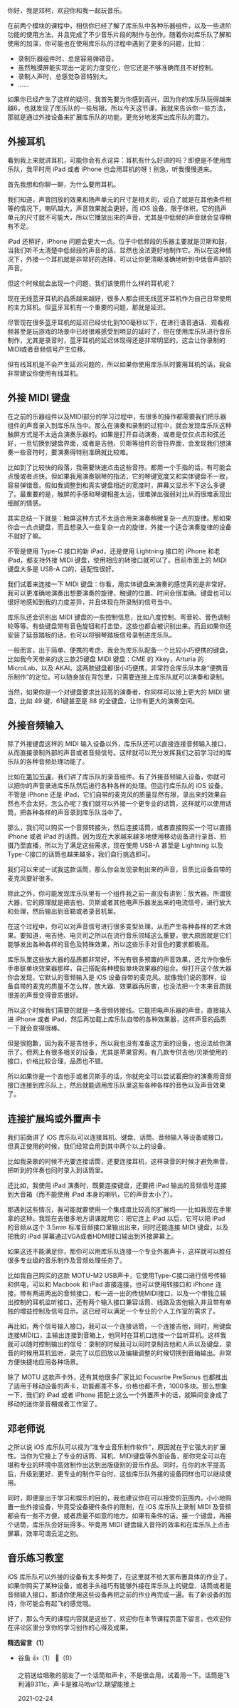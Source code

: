 你好，我是邓柯，欢迎你和我一起玩音乐。

在前两个模块的课程中，相信你已经了解了库乐队中各种乐器组件，以及一些进阶功能的使用方法，并且完成了不少音乐片段的制作与创作。随着你对库乐队了解和使用的加深，你可能也在使用库乐队的过程中遇到了更多的问题，比如：

- 录制乐器组件时，总是容易弹错音。
- 虽然触摸屏能实现出一定的力度变化，但它还是不够准确而且不好控制。
- 录制人声时，总感觉杂音特别大。
- ……

如果你已经产生了这样的疑问，我首先要为你感到高兴，因为你的库乐队玩得越来越6，也就发现了库乐队的一些局限。所以今天这节课，我就来告诉你一些方法，那就是通过外接设备来扩展库乐队的功能，更充分地发挥出库乐队的潜力。

## **外接耳机**

看到我上来就讲耳机，可能你会有点诧异：耳机有什么好讲的吗？即便是不使用库乐队，我平时用 iPad 或者 iPhone 也会用耳机的呀！别急，听我慢慢道来。

首先我想和你聊一聊，为什么要用耳机。

我们知道，声音回放的效果和扬声单元的尺寸是相关的，说白了就是在其他条件相等的情况下，喇叭越大，声音效果就会更好。而 iOS 设备，限于体积，它的扬声单元的尺寸就不可能大，所以它播放出来的声音，尤其是中低频的声音就会显得稍有不足。

iPad 还稍好，iPhone 问题会更大一点。位于中低频段的乐器主要就是贝斯和鼓，当我们听不太清楚中低频段的声音的话，显然也没法更好地制作它。所以在这种情况下，外接一个耳机就是非常好的选择，可以让你更清晰准确地听到中低音声部的声音。

但这个时候就会出现一个问题，我们该使用什么样的耳机呢？

现在无线蓝牙耳机的品质越来越好，很多人都会把无线蓝牙耳机作为自己日常使用的主力耳机。但蓝牙耳机有一个重要的问题，那就是延迟。

尽管现在很多蓝牙耳机的延迟已经优化到100毫秒以下，在进行语音通话、观看视频甚至是玩游戏的场景中已经很难感受到明显的延时了，但在使用库乐队进行音乐制作，尤其是录音时，蓝牙耳机的延迟体现得还是非常明显的，这会让你录制的MIDI或者音频信号产生位移。

但有线耳机是不会产生延迟问题的，所以如果你使用库乐队时要用耳机的话，我会非常建议你使用有线耳机。

## **外接 MIDI 键盘**

在之前的乐器组件以及MIDI部分的学习过程中，有很多的操作都需要我们把乐器组件的声音录入到库乐队当中。那么在演奏和录制的过程中，就会发现库乐队这种触屏方式是不太适合演奏乐器的。如果是打开自动演奏，或者是仅仅点击和弦还好，一旦切换到键盘界面，或者是吉他、贝斯等组件的音符界面，会发现我们想演奏一些音符时，要演奏得特别准确就比较难。

比如到了比较快的段落，我需要快速点击这些音符。都用一个手指的话，有可能会点慢或者点快。但如果我用演奏钢琴的指法，它的琴键宽度又和实体键盘不一致，容易弹错音。假如我调整到和真实键盘相近的宽度时，屏幕又显示不下这么多键了。最重要的是，触屏的手感和琴键相差太远，很难弹出强弱对比从而很难表现出细腻的情感。

其实总结一下就是：触屏这种方式不太适合用来演奏稍微复杂一点的旋律。那如果你会一点点键盘，而且想录入一些复杂一点的旋律，外接一个适合演奏旋律的设备不就好了嘛。

不管是使用 Type-C 接口的新 iPad，还是使用 Lightning 接口的 iPhone 和老 iPad，都支持外接 MIDI 键盘，使用相应的转接口就可以了。目前市面上的 MIDI 键盘大多是 USB-A 口的，适配性很好。

我们试着来连接一下 MIDI 键盘：你看，用实体键盘来演奏的感觉真的是非常好。我可以更准确地演奏出想要演奏的旋律，触键的位置、时间会很准确。键盘也可以很好地感知到我的力度差异，并且体现在所录制的信号当中。

库乐队还会识别出 MIDI 键盘的一些控制信息，比如八度控制、弯音轮、音色调制轮等等。有些键盘带有音色旋钮和打击垫，这些也都会被识别出来。而且如果你还安装了延音踏板的话，也可以将钢琴踏板信号录制进库乐队。

一般而言，出于简单、便携的考虑，我会为库乐队配备一个比较小巧便携的键盘，比如我今天带来的这三款25键盘 MIDI 键盘：CME 的 Xkey，Arturia 的 MicroLab，以及 AKAI。这两款键盘都很小巧便携，非常符合库乐队本身“便携音乐制作”的定位。可以随身放在背包里，只需要连接上库乐队就可以演奏和录制。

当然，如果你是一个对键盘要求比较高的演奏者，你同样可以接上更大的 MIDI 键盘，比如 49 键、61键甚至是 88 的全键盘，让你有更大的演奏空间。

## **外接音频输入**

除了外接键盘这样的 MIDI 输入设备以外，库乐队还可以直接连接音频输入接口，从而直接录制外部的声音或者音频信号。这样就可以充分发挥我们之前学习过的库乐队的各种音频处理功能了。

比如在[第10节课](https://time.geekbang.org/column/article/342246)，我们讲了库乐队的录音组件。有了外接音频输入设备，你就可以把你的声音录进库乐队然后进行各种各样的处理。但运行库乐队的 iOS 设备，不管是 iPhone 还是 iPad，它们自带的麦克风的质量显然有限，录出来的效果自然也不会太好。怎么办呢？我们就可以外接一个更专业的话筒，这样就可以使用话筒，把各种各样的声音录到库乐队当中了。

那么，我们可以购买一个音频转接头，然后连接话筒，或者直接购买一个可以直插 iPhone 或者 iPad 的话筒。因为现在大家越来越多地使用移动设备进行录音、拍摄乃至直播，所以为了满足这些需求，现在使用 USB-A 甚至是 Lightning 以及 Type-C接口的话筒也越来越多，我们自行挑选即可。

我们可以来试一试我这款话筒，那么你会发现录制出来的声音，音质比设备自带的麦克风要好很多。

除此之外，你可能发现库乐队里有一个组件我之前一直没有讲到：放大器。所谓放大器，它的原理就是把吉他、贝斯或者其他电声乐器发出来的电流信号，进行放大和处理，然后输出到音箱或者录音机里。

在这个过程中，你可以对声音信号进行很多变型处理，从而产生各种各样的艺术效果。要知道，电吉他、电贝司之所以在流行音乐领域这么重要，很大原因就是它们能够发出各种各样的音色及特殊效果，所以这些乐手对音色的要求都极高。

库乐队里这些放大器的品质都非常好，不光有很多预置的声音效果，还允许你像乐手串联单块效果器那样，自己搭配各种模拟单块效果器的组合。但打开这个放大器你会发现，它默认的音频输入是 iOS 设备自带的麦克风。就像我们说的那样，设备自带的麦克的质量不怎么样，放大器、效果器再厉害，也没法把一个本来音质就很差的声音变得音质很好。

所以这个时候我们需要的就是一条音频转接线。它能把电声乐器的声音，直接输入进 iPhone 或者 iPad，然后再加载上库乐队自带的各种效果器，这样声音的品质一下就会变得很棒。

但是很抱歉，因为我不是吉他手，所以我也没有准备这方面的设备，也没法给你演示了。但网上有很多相关的设备，尤其是苹果官网，有几款专供吉他/贝斯使用的接口，价格比较合理，品质也不错。

所以如果你是一个吉他手或者贝斯手的话，你就完全可以尝试着把你的演奏用音频接口连接到库乐队上，然后就能调用库乐队里这些各种各样的音色以及声音效果了。

## **连接扩展坞或外置声卡**

我们前面讲了 iOS 库乐队可以连接耳机、键盘、话筒、音频输入等设备或接口，但真正使用的时候，我们经常会用到其中两个以上的设备。

比如我录歌的时候不光要连接话筒，还要连接耳机，这样录音的时候才避免串音，把听到的伴奏也同时录入到话筒里。

还比如，我使用 iPad 演奏时，既要连接键盘，还要把 iPad 输出的音频信号连接到大音箱（而不能使用 iPad 本身的喇叭，它的声音太小了）。

那遇到这些情况，我可能就要使用一个集成度比较高的扩展坞——比如我现在手里拿的这种。我现在去很多地方讲课就用它：把它连上 iPad 以后，它可以把 iPad 的音频从这个 3.5mm 标准音频接口里输出出来，同时还能连接 MIDI 键盘，以及把我的 iPad 屏幕通过VGA或者HDMI接口输出到外接屏幕上。

如果这还不能满足你，那你可以用库乐队连接一个专业外置声卡，这样就可以胜任很多专业级的音乐制作及音频处理任务了。

比如我自己购买的这款 MOTU-M2 USB声卡，它使用Type-C接口进行信号传输和供电，可以和 Macbook 和 iPad 直接连接，也可以使用转接口和 iPhone 连接。带有两进两出的音频接口，和一进一出的传统MIDI接口，以及一个带独立输出控制的耳机监听接口，还有两个输入接口兼容话筒、线路及吉他输入并且带有单独的增益控制及信号显示。这已经可以满足一个专业的个人工作室的需求了。

再比如，两个信号输入接口，我可以一个连接话筒，一个连接吉他，同时，用键盘连接MIDI口，主输出连接到音箱上，他同时在耳机口连接一个监听耳机。这样我就可以随时控制输出的信号：录制的时候我可以同时录制吉他和人声以及键盘，录音的时候用耳机监听，录完了以后回放以及编辑调整的时候切换到音箱输出。非常方便快捷地应用各种场景。

除了 MOTU 这款声卡外，还有其他很多厂家比如 Focusrite PreSonus 也都推出了适用于移动设备的声卡，功能都差不多，价格也都不贵，1000多块。那么想象一下，我们的 iPad 或者 iPhone 搭配上这么一个外置声卡的话，就瞬间变身成了移动的迷你录音棚或者工作室了。

## 邓老师说

之所以说 iOS 库乐队可以视为“准专业音乐制作软件”，原因就在于它强大的扩展性。当你为它接上了专业的话筒、耳机、MIDI键盘等外部设备，那你完全可以在堪称专业的环境中高效制作出达到出版级别的音乐作品。同时，在你的水平提高后，升级到更好、更专业的制作平台时，这些库乐队外接的设备同样也可以继续使用。

同时，即便是出于学习和娱乐的目的，我也建议你在可以接受的范围内，小小地购置一些外接设备，毕竟受设备硬件条件的限制，在 iOS 库乐队上录制 MIDI 及音频都会有一些不方便，或者质量不如意的地方。如果有条件的话，接一个键盘，再接个话筒，库乐队会好玩得多。毕竟用 MIDI 键盘输入音符的效率和在库乐队上点击屏幕，效率可谓云泥之别。

## 音乐练习教室

iOS 库乐队可以外接的设备有太多种类了，在这里就不给大家布置具体的作业了。如果你购买了某种设备，或者手头碰巧有能够外接在库乐队上的键盘、话筒或者是音频输入接口，那请你使用这些设备再把之前的作业再完成一遍。有了新设备的加持，你可能会有起飞的感觉哦。

好了，那么今天的课程内容就是这些了，欢迎你在本节课程页面下留言，也欢迎你在评论区里分享你的学习创作的心得及成果。
<div><strong>精选留言（1）</strong></div><ul>
<li><span>谷鱼</span> 👍（1） 💬（0）<p>之前送给唱歌的朋友了一个话筒和声卡，不是很会用，试着用一下。话筒是飞利浦9311c，声卡是雅马哈ur12.期望能接上</p>2021-02-24</li><br/>
</ul>